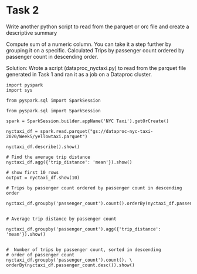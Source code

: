 # Task 2 

Write another python script to read from the parquet or orc file and create a descriptive summary

Compute sum of a numeric column. 
You can take it a step further by grouping it on a specific. Calculated Trips by passenger count ordered by passenger count in descending order.


Solution:
Wrote a script (dataproc_nyctaxi.py) to read from the parquet file generated in Task 1 and ran it as a job on a Dataproc cluster.

```
import pyspark
import sys

from pyspark.sql import SparkSession

from pyspark.sql import SparkSession

spark = SparkSession.builder.appName('NYC Taxi').getOrCreate()

nyctaxi_df = spark.read.parquet("gs://dataproc-nyc-taxi-2020/Week5/yellowtaxi.parquet")

nyctaxi_df.describe().show()

# Find the average trip distance 
nyctaxi_df.agg({'trip_distance': 'mean'}).show()

# show first 10 rows
output = nyctaxi_df.show(10)

# Trips by passenger count ordered by passenger count in descending order

nyctaxi_df.groupby('passenger_count').count().orderBy(nyctaxi_df.passenger_count.desc()).show()


# Average trip distance by passenger count

nyctaxi_df.groupby('passenger_count').agg({'trip_distance': 'mean'}).show()


#  Number of trips by passenger count, sorted in descending 
# order of passenger count
nyctaxi_df.groupby('passenger_count').count(). \
orderBy(nyctaxi_df.passenger_count.desc()).show()
```
